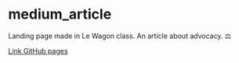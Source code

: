 # medium_article
Landing page made in Le Wagon class. An article about advocacy. ⚖

[Link GitHub pages](https://raquellima7.github.io/medium_article/)


